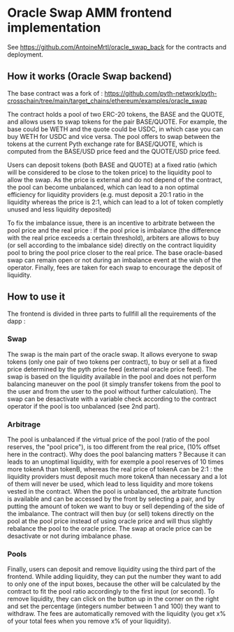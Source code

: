 # Oracle Swap AMM frontend implementation

See https://github.com/AntoineMrtl/oracle_swap_back for the contracts and deployment.

## How it works (Oracle Swap backend)

The base contract was a fork of : https://github.com/pyth-network/pyth-crosschain/tree/main/target_chains/ethereum/examples/oracle_swap

The contract holds a pool of two ERC-20 tokens, the BASE and the QUOTE, and allows users to swap tokens for the pair BASE/QUOTE. For example, the base could be WETH and the quote could be USDC, in which case you can buy WETH for USDC and vice versa. The pool offers to swap between the tokens at the current Pyth exchange rate for BASE/QUOTE, which is computed from the BASE/USD price feed and the QUOTE/USD price feed.

Users can deposit tokens (both BASE and QUOTE) at a fixed ratio (which will be considered to be close to the token price) to the liquidity pool to allow the swap. As the price is external and do not depend of the contract, the pool can become unbalanced, which can lead to a non optimal efficiency for liquidity providers (e.g. must deposit a 20:1 ratio in the liquidity whereas the price is 2:1, which can lead to a lot of token completly unused and less liquidity deposited)

To fix the imbalance issue, there is an incentive to arbitrate between the pool price and the real price : if the pool price is imbalance (the difference with the real price exceeds a certain threshold), arbiters are allows to buy (or sell according to the imbalance side) directly on the contract liquidity pool to bring the pool price closer to the real price. The base oracle-based swap can remain open or not during an imbalance event at the wish of the operator. Finally, fees are taken for each swap to encourage the deposit of liquidity.

## How to use it

The frontend is divided in three parts to fullfill all the requirements of the dapp : 

### Swap

The swap is the main part of the oracle swap. It allows everyone to swap tokens (only one pair of two tokens per contract), to buy or sell at a fixed price determined by the pyth price feed (external oracle price feed). The swap is based on the liquidity available in the pool and does not perform balancing maneuver on the pool (it simply transfer tokens from the pool to the user and from the user to the pool without further calculation). The swap can be desactivate with a variable check according to the contract operator if the pool is too unbalanced (see 2nd part).

### Arbitrage

The pool is unbalanced if the virtual price of the pool (ratio of the pool reserves, the "pool price"), is too different from the real price, (10% offset here in the contract). Why does the pool balancing matters ? Because it can leads to an unoptimal liquidity, with for exemple a pool reserves of 10 times more tokenA than tokenB, whereas the real price of tokenA can be 2:1 : the liquidity providers must deposit much more tokenA than necessary and a lot of them will never be used, which lead to less liquidity and more tokens vested in the contract.
When the pool is unbalanced, the arbitrate function is available and can be accessed by the front by selecting a pair, and by putting the amount of token we want to buy or sell depending of the side of the imbalance. The contract will then buy (or sell) tokens directly on the pool at the pool price instead of using oracle price and will thus slightly rebalance the pool to the oracle price. The swap at oracle price can be desactivate or not during imbalance phase.

### Pools

Finally, users can deposit and remove liquidity using the third part of the frontend. While adding liquidity, they can put the number they want to add to only one of the input boxes, because the other will be calculated by the contract to fit the pool ratio accordingly to the first input (or second). To remove liquidity, they can click on the button up in the corner on the right and set the percentage (integers number between 1 and 100) they want to withdraw. The fees are automatically removed with the liquidity (you get x% of your total fees when you remove x% of your liquidity).
